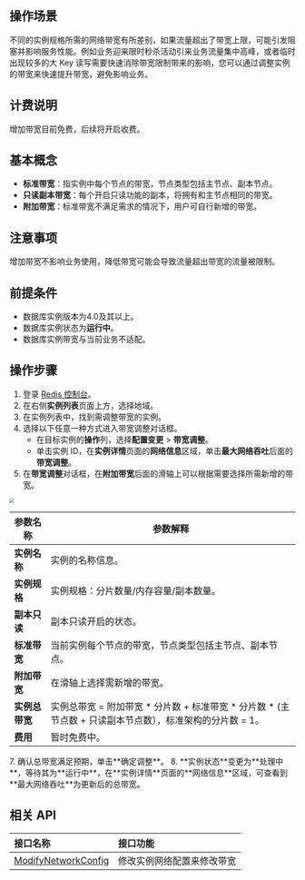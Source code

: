 ## 操作场景

不同的实例规格所需的网络带宽有所差别，如果流量超出了带宽上限，可能引发阻塞并影响服务性能。例如业务迎来限时秒杀活动引来业务流量集中高峰，或者临时出现较多的大 Key 读写需要快速消除带宽限制带来的影响，您可以通过调整实例的带宽来快速提升带宽，避免影响业务。 

## 计费说明

增加带宽目前免费，后续将开启收费。

## 基本概念

- **标准带宽**：指实例中每个节点的带宽，节点类型包括主节点、副本节点。
- **只读副本带宽**：每个开启只读功能的副本，将拥有和主节点相同的带宽。
- **附加带宽**：标准带宽不满足需求的情况下，用户可自行新增的带宽。

## 注意事项

增加带宽不影响业务使用，降低带宽可能会导致流量超出带宽的流量被限制。

## 前提条件

- 数据库实例版本为4.0及其以上。
- 数据库实例状态为**运行中**。
- 数据库实例带宽与当前业务不适配。

## 操作步骤

1. 登录 [Redis 控制台](https://console.cloud.tencent.com/redis)。
2. 在右侧**实例列表**页面上方，选择地域。
3. 在实例列表中，找到需调整带宽的实例。
4. 选择以下任意一种方式进入带宽调整对话框。
    - 在目标实例的**操作**列，选择**配置变更** > **带宽调整**。 
    - 单击实例 ID，在**实例详情**页面的**网络信息**区域，单击**最大网络吞吐**后面的**带宽调整**。
5.  在**带宽调整**对话框，在**附加带宽**后面的滑轴上可以根据需要选择所需新增的带宽。
<img src="https://qcloudimg.tencent-cloud.cn/raw/64ae0838ff5d2444e4c96f7ed741ca2e.png" style="zoom:50%;" />
<table>
<thead>
<tr><th>参数名称</th><th>参数解释</th></tr></thead>
<tbody><tr>
<td><strong>实例名称</strong></td>
<td>实例的名称信息。</td></tr>
<tr>
<td><strong>实例规格</strong></td>
<td>实例规格：分片数量/内存容量/副本数量。</td></tr>
<tr>
<td><strong>副本只读</strong></td>
<td>副本只读开启的状态。</td></tr>
<tr>
<td><strong>标准带宽</strong></td>
<td>当前实例每个节点的带宽，节点类型包括主节点、副本节点。</td></tr>
<tr>
<td><strong>附加带宽</strong></td>
<td>在滑轴上选择需新增的带宽。</td></tr>
<tr>
<td><strong>实例总带宽</strong></td>
<td>实例总带宽 = 附加带宽 * 分片数 + 标准带宽 * 分片数 * (主节点数 + 只读副本节点数），标准架构的分片数 = 1。</td></tr>
<tr>
<td><strong>费用</strong></td>
<td>暂时免费中。</td></tr>
</tbody></table>
7. 确认总带宽满足预期，单击**确定调整**。
8. **实例状态**变更为**处理中**，等待其为**运行中**，在**实例详情**页面的**网络信息**区域，可查看到**最大网络吞吐**为更新后的总带宽。


## 相关 API

| 接口名称                                                     | 接口功能         |
| :----------------------------------------------------------- | :--------------- |
| [ModifyNetworkConfig](https://cloud.tencent.com/document/product/239/34436) | 修改实例网络配置来修改带宽 |


